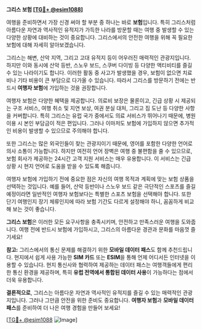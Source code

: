 **그리스 보험 [[TG💪+ @esim1088](https://t.me/s/esim1088)]**

여행을 준비하면서 가장 신경 써야 할 부분 중 하나는 바로 **보험**입니다. 특히 그리스처럼 아름다운 자연과 역사적인 유적지가 가득한 나라를 방문할 때는 여행 중 발생할 수 있는 다양한 상황에 대비하는 것이 중요합니다. 그리스에서의 안전한 여행을 위해 꼭 필요한 보험에 대해 자세히 알아보겠습니다.

그리스는 해변, 산악 지역, 그리고 고대 유적지 등이 어우러진 매력적인 관광지입니다. 하지만 이와 동시에 산악 등반, 스노우 보드, 스쿠버 다이빙 등 다양한 액티비티를 즐길 수 있는 나라이기도 합니다. 이러한 활동 중 사고가 발생했을 경우, 보험이 없으면 치료비나 기타 비용이 큰 부담으로 다가올 수 있습니다. 따라서 그리스를 방문하기 전에는 반드시 **여행자 보험**에 가입하는 것을 권장합니다.

여행자 보험은 다양한 혜택을 제공합니다. 의료비 보장은 물론이고, 긴급 상황 시 제공되는 구조 서비스, 여행 취소 및 지연 보상, 여권 분실 대처, 그리고 짐 도난 등 다양한 사항을 커버합니다. 특히 그리스는 유럽 국가 중에서도 의료 서비스가 뛰어나기 때문에, 병원 이용 시 본인 부담금이 적은 편입니다. 그러나 이마저도 보험에 가입하지 않으면 추가적인 비용이 발생할 수 있으므로 주의해야 합니다.

또한 그리스는 많은 외국인들이 찾는 관광지이기 때문에, 영어를 포함한 다양한 언어로 의사 소통이 가능합니다. 하지만 여전히 언어 장벽은 여행 중 불편함을 줄 수 있으므로, 보험 회사가 제공하는 24시간 고객 지원 서비스는 매우 유용합니다. 이 서비스는 긴급 상황 시 현지 언어로 도움을 받을 수 있도록 해줍니다.

여행자 보험에 가입하기 전에 중요한 점은 자신의 여행 목적과 계획에 맞는 보험 상품을 선택하는 것입니다. 예를 들어, 산악 등반이나 스노우 보드 같은 극단적인 스포츠를 즐길 예정이라면 일반적인 여행자 보험보다는 특별한 스포츠 보험을 선택해야 합니다. 또한 단기 여행인지 장기 체류인지에 따라 보험 기간도 다르게 설정해야 하니, 꼼꼼하게 비교해 보는 것이 좋습니다.

**그리스 보험**은 이러한 모든 요구사항을 충족시키며, 안전하고 만족스러운 여행을 도와줍니다. 여행 전에 반드시 보험에 가입하시고, 그리스의 아름다운 경관과 문화를 마음껏 즐기세요!

**참고:** 그리스에서의 통신 문제를 해결하기 위한 **모바일 데이터 패스**도 함께 추천드립니다. 현지에서 쉽게 사용 가능한 **SIM 카드** 또는 **ESIM**을 통해 언제 어디서든 인터넷을 이용할 수 있습니다. 현지 통신사와 협력하여 제공하는 데이터 패스는 여행객들에게 편리한 통신 환경을 제공하며, 특히 **유럽 전역에서 통합된 데이터 사용**이 가능하다는 점에서 더욱 유용합니다.

**결론적으로**, 그리스는 아름다운 자연과 역사적인 유적지를 즐길 수 있는 매력적인 관광지입니다. 그러나 그만큼 안전을 위한 준비도 중요합니다. **여행자 보험**과 **모바일 데이터 패스**를 준비하여 더 나은 여행 경험을 만들어 보세요! 

[[TG💪+ @esim1088](https://t.me/s/esim1088) ![Image](https://i.postimg.cc/Y0z9fWf4/image.png)]